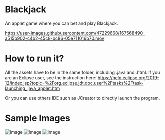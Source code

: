 # Blackjack
An applet game where you can bet and play Blackjack.


https://user-images.githubusercontent.com/47229668/167568490-a515b902-c4b2-45c8-bc86-05e711016b70.mov

# How to run it?
All the assets have to be in the same folder, including .java and .html. If you are an Eclipse user, see the instruction here: https://help.eclipse.org/2019-12/index.jsp?topic=%2Forg.eclipse.jdt.doc.user%2Ftasks%2Ftask-launching_java_applet.htm

Or you can use others IDE such as JCreator to directly launch the program.

# Sample Images
![image](https://user-images.githubusercontent.com/47229668/79049747-6cbfcd00-7bf3-11ea-8a91-ce8c5ae52503.png)
![image](https://user-images.githubusercontent.com/47229668/79049761-8234f700-7bf3-11ea-9a45-2fc64eec50b8.png)
![image](https://user-images.githubusercontent.com/47229668/79049777-91b44000-7bf3-11ea-954e-a8bba39194b9.png)







